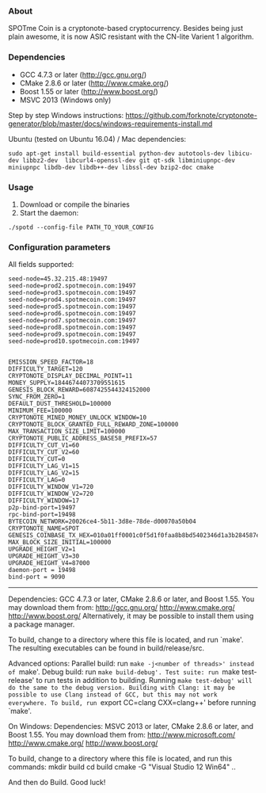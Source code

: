 
### About
SPOTme Coin is a cryptonote-based cryptocurrency.  Besides being just plain awesome, it is now ASIC resistant with the CN-lite Varient 1 algorithm.  

### Dependencies
* GCC 4.7.3 or later     (http://gcc.gnu.org/)
* CMake 2.8.6 or later   (http://www.cmake.org/)
* Boost 1.55 or later    (http://www.boost.org/)
* MSVC 2013 (Windows only)

Step by step Windows instructions:
https://github.com/forknote/cryptonote-generator/blob/master/docs/windows-requirements-install.md

Ubuntu (tested on Ubuntu 16.04) / Mac dependencies:
```
sudo apt-get install build-essential python-dev autotools-dev libicu-dev libbz2-dev  libcurl4-openssl-dev git qt-sdk libminiupnpc-dev miniupnpc libdb-dev libdb++-dev libssl-dev bzip2-doc cmake
```

### Usage
1. Download or compile the binaries
2. Start the daemon:
```
./spotd --config-file PATH_TO_YOUR_CONFIG
```

### Configuration parameters

All fields supported:
```
seed-node=45.32.215.48:19497
seed-node=prod2.spotmecoin.com:19497
seed-node=prod3.spotmecoin.com:19497
seed-node=prod4.spotmecoin.com:19497
seed-node=prod5.spotmecoin.com:19497
seed-node=prod6.spotmecoin.com:19497
seed-node=prod7.spotmecoin.com:19497
seed-node=prod8.spotmecoin.com:19497
seed-node=prod9.spotmecoin.com:19497
seed-node=prod10.spotmecoin.com:19497


EMISSION_SPEED_FACTOR=18
DIFFICULTY_TARGET=120
CRYPTONOTE_DISPLAY_DECIMAL_POINT=11
MONEY_SUPPLY=18446744073709551615
GENESIS_BLOCK_REWARD=6087425544324152000
SYNC_FROM_ZERO=1
DEFAULT_DUST_THRESHOLD=100000
MINIMUM_FEE=100000
CRYPTONOTE_MINED_MONEY_UNLOCK_WINDOW=10
CRYPTONOTE_BLOCK_GRANTED_FULL_REWARD_ZONE=100000
MAX_TRANSACTION_SIZE_LIMIT=100000
CRYPTONOTE_PUBLIC_ADDRESS_BASE58_PREFIX=57
DIFFICULTY_CUT_V1=60
DIFFICULTY_CUT_V2=60
DIFFICULTY_CUT=0
DIFFICULTY_LAG_V1=15
DIFFICULTY_LAG_V2=15
DIFFICULTY_LAG=0
DIFFICULTY_WINDOW_V1=720
DIFFICULTY_WINDOW_V2=720
DIFFICULTY_WINDOW=17
p2p-bind-port=19497
rpc-bind-port=19498
BYTECOIN_NETWORK=20026ce4-5b11-3d8e-78de-d00070a50b04
CRYPTONOTE_NAME=SPOT
GENESIS_COINBASE_TX_HEX=010a01ff0001c0f5d1f0faa8b8bd5402346d1a3b284587e258c5451eff42b2a439c579c9cc09920897a724381cf2013f2101580d020343890753091d1146a2afaf6b412c1151ad7bcb2db23e0e3a156119bf
MAX_BLOCK_SIZE_INITIAL=100000
UPGRADE_HEIGHT_V2=1
UPGRADE_HEIGHT_V3=30
UPGRADE_HEIGHT_V4=87000
daemon-port = 19498
bind-port = 9090
```

---


Dependencies: GCC 4.7.3 or later, CMake 2.8.6 or later, and Boost 1.55.
You may download them from:
http://gcc.gnu.org/
http://www.cmake.org/
http://www.boost.org/
Alternatively, it may be possible to install them using a package manager.

To build, change to a directory where this file is located, and run `make'. The resulting executables can be found in build/release/src.

Advanced options:
Parallel build: run `make -j<number of threads>' instead of `make'.
Debug build: run `make build-debug'.
Test suite: run `make test-release' to run tests in addition to building. Running `make test-debug' will do the same to the debug version.
Building with Clang: it may be possible to use Clang instead of GCC, but this may not work everywhere. To build, run `export CC=clang CXX=clang++' before running `make'.

On Windows:
Dependencies: MSVC 2013 or later, CMake 2.8.6 or later, and Boost 1.55. You may download them from:
http://www.microsoft.com/
http://www.cmake.org/
http://www.boost.org/

To build, change to a directory where this file is located, and run this commands: 
mkdir build
cd build
cmake -G "Visual Studio 12 Win64" ..

And then do Build.
Good luck!